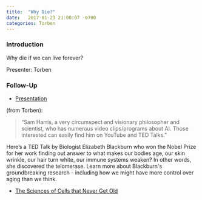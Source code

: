 ```yaml
---
title:  "Why Die?"
date:   2017-01-23 21:00:07 -0700
categories: Torben
---
```


### Introduction

Why die if we can live forever?

Presenter: Torben

### Follow-Up

* [Presentation](/assets/present/why-die.pdf) 

(from Torben): 

> “Sam Harris, a very circumspect and visionary philosopher and scientist, who has numerous video clips/programs about AI. Those interested can easily find him on YouTube and TED Talks.”

Here’s a TED Talk by Biologist Elizabeth Blackburn who won the Nobel Prize for her work finding out answer to what makes our bodies age, our skin wrinkle, our hair turn white, our immune systems weaken? In other words, she discovered the telomerase. Learn more about Blackburn's groundbreaking research - including how we might have more control over aging than we think.

* [The Sciences of Cells that Never Get Old](https://www.ted.com/talks/elizabeth_blackburn_the_science_of_cells_that_never_get_old)


